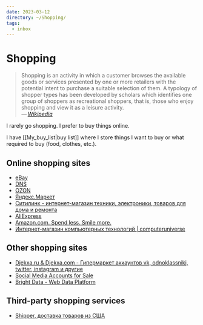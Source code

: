 ```yaml
---
date: 2023-03-12
directory: ~/Shopping/
tags:
  - inbox
---
```


# Shopping

> Shopping is an activity in which a customer browses the available goods or
> services presented by one or more retailers with the potential intent to
> purchase a suitable selection of them. A typology of shopper types has been
> developed by scholars which identifies one group of shoppers as recreational
> shoppers, that is, those who enjoy shopping and view it as a leisure
> activity.\
> — <cite>[Wikipedia](https://en.wikipedia.org/wiki/Shopping)</cite>

I rarely go shopping. I prefer to buy things online.

I have [[My_buy_list|buy list]] where I store things I want to buy or what
required to buy (food, clothes, etc.).

## Online shopping sites

- [eBay](https://www.ebay.com/)
- [DNS](https://www.dns-shop.ru/)
- [OZON](https://www.ozon.ru/)
- [Яндекс.Маркет](https://market.yandex.ru/)
- [Ситилинк - интернет-магазин техники, электроники, товаров для дома и ремонта](https://www.citilink.ru/)
- [AliExpress](https://aliexpress.com)
- [Amazon.com. Spend less. Smile more.](https://www.amazon.com/)
- [Интернет-магазин компьютерных технологий | computeruniverse](https://www.computeruniverse.net/ru)

## Other shopping sites

- [Djekxa.ru & Djekxa.com - Гипермаркет аккаунтов vk, odnoklassniki, twitter, instagram и другие](http://djekxa.ru/?shop=2)
- [Social Media Accounts for Sale](https://accsmarket.com/)
- [Bright Data - Web Data Platform](https://brightdata.com/cp/zones)

## Third-party shopping services

- [Shipper, доставка товаров из США](https://shipper.space/)
